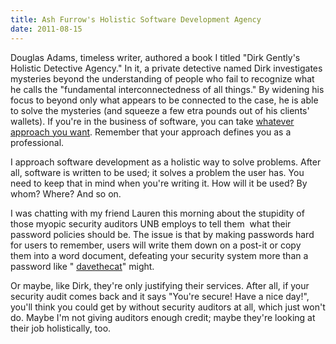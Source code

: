 ```yaml
---
title: Ash Furrow's Holistic Software Development Agency
date: 2011-08-15
---
```


Douglas Adams, timeless writer, authored a book I titled "Dirk Gently's Holistic Detective Agency." In it, a private detective named Dirk investigates mysteries beyond the understanding of people who fail to recognize what he calls the "fundamental interconnectedness of all things." By widening his focus to beyond only what appears to be connected to the case, he is able to solve the mysteries (and squeeze a few etra pounds out of his clients' wallets). If you're in the business of software, you can take [whatever approach you want](/blog/creating-software/). Remember that your approach defines you as a professional.

I approach software development as a holistic way to solve problems. After all, software is written to be used; it solves a problem the user has. You need to keep that in mind when you're writing it. How will it be used? By whom? Where? And so on.

I was chatting with my friend Lauren this morning about the stupidity of those myopic security auditors UNB employs to tell them &nbsp;what their password policies should be. The issue is that by making passwords hard for users to remember, users will write them down on a post-it or copy them&nbsp;into a word document, defeating your security system more than a password like " [davethecat](http://xkcd.com/936/)" might.

Or maybe, like Dirk, they're only justifying their services. After all, if your security audit comes back and it says "You're secure! Have a nice day!", you'll think you could get by without security auditors at all, which just won't do. Maybe I'm not giving auditors enough credit; maybe they're looking at their job&nbsp;holistically, too.

